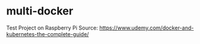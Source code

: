 # multi-docker
Test Project on Raspberry Pi
Source: https://www.udemy.com/docker-and-kubernetes-the-complete-guide/
